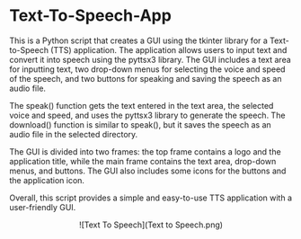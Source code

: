 # Text-To-Speech-App
This is a Python script that creates a GUI using the tkinter library for a Text-to-Speech (TTS) application. 
The application allows users to input text and convert it into speech using the pyttsx3 library. The GUI includes a text area for inputting text, two drop-down menus for selecting the voice and speed of the speech, and two buttons for speaking and saving the speech as an audio file.

The speak() function gets the text entered in the text area, the selected voice and speed, and uses the pyttsx3 library to generate the speech. The download() function is similar to speak(), but it saves the speech as an audio file in the selected directory.

The GUI is divided into two frames: the top frame contains a logo and the application title, while the main frame contains the text area, drop-down menus, and buttons. The GUI also includes some icons for the buttons and the application icon.

Overall, this script provides a simple and easy-to-use TTS application with a user-friendly GUI.


<p align="center">
  ![Text To Speech](Text to Speech.png)
</p>




